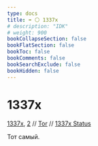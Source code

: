 ```yaml
---
type: docs
title: ➡️ ⚪️ 1337x
# description: "IDK"
# weight: 900
bookCollapseSection: false
bookFlatSection: false
bookToc: false
bookComments: false
bookSearchExclude: false
bookHidden: false
---
```


# 1337x

[1337x](https://1337x.to/?nt), [2](https://1337x.so?nt) // [Tor](http://l337xdarkkaqfwzntnfk5bmoaroivtl6xsbatabvlb52umg6v3ch44yd.onion?nt) // [1337x Status](https://1337x-status.org/?nt)

Тот самый.
